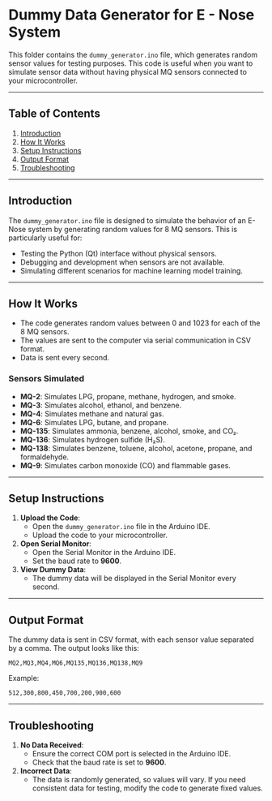 # Dummy Data Generator for E - Nose System

This folder contains the `dummy_generator.ino` file, which generates random sensor values for testing purposes. This code is useful when you want to simulate sensor data without having physical MQ sensors connected to your microcontroller.

---

## **Table of Contents**
1. [Introduction](#introduction)
2. [How It Works](#how-it-works)
3. [Setup Instructions](#setup-instructions)
4. [Output Format](#output-format)
5. [Troubleshooting](#troubleshooting)

---

## **Introduction**
The `dummy_generator.ino` file is designed to simulate the behavior of an E-Nose system by generating random values for 8 MQ sensors. This is particularly useful for:
- Testing the Python (Qt) interface without physical sensors.
- Debugging and development when sensors are not available.
- Simulating different scenarios for machine learning model training.

---

## **How It Works**
- The code generates random values between 0 and 1023 for each of the 8 MQ sensors.
- The values are sent to the computer via serial communication in CSV format.
- Data is sent every second.

### **Sensors Simulated**
- **MQ-2**: Simulates LPG, propane, methane, hydrogen, and smoke.
- **MQ-3**: Simulates alcohol, ethanol, and benzene.
- **MQ-4**: Simulates methane and natural gas.
- **MQ-6**: Simulates LPG, butane, and propane.
- **MQ-135**: Simulates ammonia, benzene, alcohol, smoke, and CO₂.
- **MQ-136**: Simulates hydrogen sulfide (H₂S).
- **MQ-138**: Simulates benzene, toluene, alcohol, acetone, propane, and formaldehyde.
- **MQ-9**: Simulates carbon monoxide (CO) and flammable gases.

---

## **Setup Instructions**
1. **Upload the Code**:
   - Open the `dummy_generator.ino` file in the Arduino IDE.
   - Upload the code to your microcontroller.
2. **Open Serial Monitor**:
   - Open the Serial Monitor in the Arduino IDE.
   - Set the baud rate to **9600**.
3. **View Dummy Data**:
   - The dummy data will be displayed in the Serial Monitor every second.

---

## **Output Format**
The dummy data is sent in CSV format, with each sensor value separated by a comma. The output looks like this:
```
MQ2,MQ3,MQ4,MQ6,MQ135,MQ136,MQ138,MQ9
```
Example:
```
512,300,800,450,700,200,900,600
```

---

## **Troubleshooting**
1. **No Data Received**:
   - Ensure the correct COM port is selected in the Arduino IDE.
   - Check that the baud rate is set to **9600**.
2. **Incorrect Data**:
   - The data is randomly generated, so values will vary. If you need consistent data for testing, modify the code to generate fixed values.
